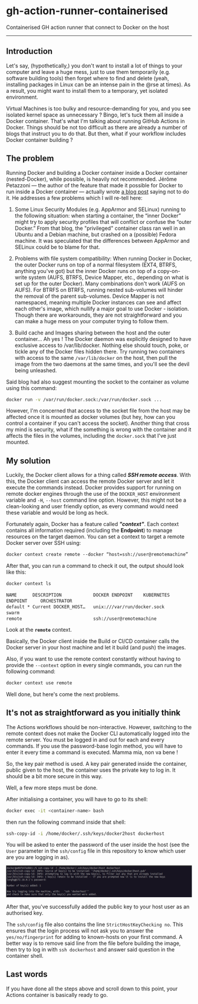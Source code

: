 # gh-action-runner-containerised
 Containerised GH action runner that connect to Docker on the host

---
## Introduction

Let's say, (hypothetically,) you don't want to install a lot of things to your computer and leave a huge mess, just to use them temporarily (e.g. software building tools) then forget where to find and delete (yeah, installing packages in Linux can be an intense pain in the @rse at times). As a result, you might want to install them to a temporary, yet isolated environment.

Virtual Machines is too bulky and resource-demanding for you, and you see isolated kernel space as unnecessary ? Bingo, let's tuck them all inside a Docker container. That's what I'm talking about running GitHub Actions in Docker. Things should be not too difficult as there are already a number of blogs that instruct you to do that. But then, what if your workflow includes Docker container building ?

## The problem

Running Docker and building a Docker container inside a Docker container (nested-Docker), while possible, is heavily not recommended. Jérôme Petazzoni — the author of the feature that made it possible for Docker to run inside a Docker container — actually wrote [a blog post](https://jpetazzo.github.io/2015/09/03/do-not-use-docker-in-docker-for-ci/) saying not to do it. He addresses a few problems which I will re-tell here:

1. Some Linux Security Modules (e.g. AppArmor and SELinux) running to the following situation: when starting a container, the “inner Docker” might try to apply security profiles that will conflict or confuse the “outer Docker.” From that blog, the "privileged" container class ran well in an Ubuntu and a Debian machine, but crashed on a (possible) Fedora machine. It was speculated that the differences between AppArmor and SELinux could be to blame for that.

1. Problems with file system compatibility: When running Docker in Docker, the outer Docker runs on top of a normal filesystem (EXT4, BTRFS, anything you've got) but the inner Docker runs on top of a copy-on-write system (AUFS, BTRFS, Device Mapper, etc., depending on what is set up for the outer Docker). Many combinations don't work (AUFS on AUFS). For BTRFS on BTRFS, running nested sub-volumes will hinder the removal of the parent sub-volumes. Device Mapper is not namespaced, meaning multiple Docker instances can see and affect each other's image, which nullify a major goal to use Docker - isolation. Though there are workarounds, they are not straightforward and you can make a huge mess on your computer trying to follow them.

1. Build cache and Images sharing between the host and the outer container... Ah yes ! The Docker daemon was explicitly designed to have exclusive access to /var/lib/docker. Nothing else should touch, poke, or tickle any of the Docker files hidden there. Try running two containers with access to the same `/var/lib/docker` on the host, then pull the image from the two daemons at the same times, and you'll see the devil being unleashed.

Said blog had also suggest mounting the socket to the container as volume using this command:

```bash
docker run -v /var/run/docker.sock:/var/run/docker.sock ...
```

However, I'm concerned that access to the socket file from the host may be affected once it is mounted as docker volumes (but hey, how can you control a container if you can't access the socket). Another thing that cross my mind is security, what if the something is wrong with the container and it affects the files in the volumes, including the `docker.sock` that I've just mounted.

## My solution

Luckily, the Docker client allows for a thing called **_SSH remote access_**. With this, the Docker client can access the remote Docker server and let it execute the commands instead. Docker provides support for running on remote docker engines through the use of the `DOCKER_HOST` environment variable and `-H`, `--host` command line option. However, this might not be a clean-looking and user friendly option, as every command would need these variable and would be long as heck.

Fortunately again, Docker has a feature called **_"context"_**. Each context contains all information required (including the **Endpoint**) to manage resources on the target daemon. You can set a context to target a remote Docker server over SSH using:

```bash
docker context create remote ‐‐docker “host=ssh://user@remotemachine”
```

After that, you can run a command to check it out, the output should look like this:

```bash
docker context ls
```
```
NAME      DESCRIPTION            DOCKER ENDPOINT    KUBERNETES ENDPOINT     ORCHESTRATOR
default * Current DOCKER_HOST…   unix:///var/run/docker.sock                swarm
remote                           ssh://user@remotemachine
```
Look at the **`remote`** context.

Basically, the Docker client inside the Build or CI/CD container calls the Docker server in your host machine and let it build (and push) the images.

Also, if you want to use the remote context constantly without having to provide the `--context` option in every single commands, you can run the following command:

```bash
docker context use remote
```

Well done, but here's come the next problems.

## It's not as straightforward as you initially think

The Actions workflows should be non-interactive. However, switching to the remote context does not make the Docker CLI automatically logged into the remote server. You must be logged in and out for each and every commands. If you use the password-base login method, you will have to enter it every time a command is executed. Mamma mia, non va bene !

So, the key pair method is used. A key pair generated inside the container, public given to the host, the container uses the private key to log in. It should be a bit more secure in this way.

Well, a few more steps must be done.

After initialising a container, you will have to go to its shell:

```bash
docker exec -it <container-name> bash
```

then run the following command inside that shell:

```bash
ssh-copy-id -i /home/docker/.ssh/keys/docker2host dockerhost
```

You will be asked to enter the password of the user inside the host (see the `User` parameter in the `ssh/config` file in this repository to know which user are you are logging in as).

![](screenshots-images/0001.png)

After that, you've successfully added the public key to your host user as an authorised key.

The `ssh/config` file also contains the line `StrictHostKeyChecking no`. This ensures that the login process will not ask you to answer the `yes/no/fingerprint` for adding to known-hosts on your first command. A better way is to remove said line from the file before building the image, then try to log in with `ssh dockerhost` and answer said question in the container shell.

## Last words

If you have done all the steps above and scroll down to this point, your Actions container is basically ready to go.